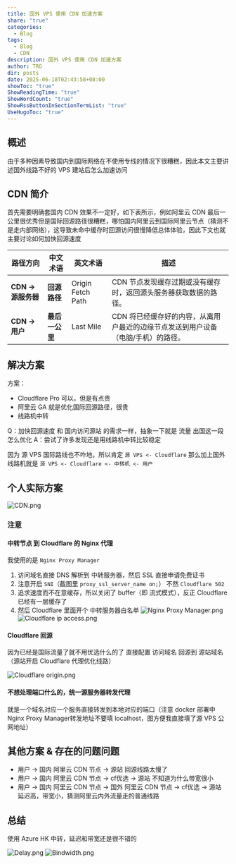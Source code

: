 ```yaml
---
title: 国外 VPS 使用 CDN 加速方案
share: "true"
categories:
  - Blog
tags:
  - Blog
  - CDN
description: 国外 VPS 使用 CDN 加速方案
author: TRG
dir: posts
date: 2025-06-18T02:43:58+08:00
showToc: "true"
ShowReadingTime: "true"
ShowWordCount: "true"
ShowRssButtonInSectionTermList: "true"
UseHugoToc: "true"
---
```


## 概述

由于多种因素导致国内到国际网络在不使用专线的情况下很糟糕，因此本文主要讲述国外线路不好的 VPS 建站后怎么加速访问

## CDN 简介

首先需要明确套国内 CDN 效果不一定好，如下表所示，例如阿里云 CDN 最后一公里很优秀但是国际回源路径很糟糕，哪怕国内阿里云到国际阿里云节点（猜测不是走内部网络），这导致未命中缓存时回源访问很慢降低总体体验，因此下文也就主要讨论如何加快回源速度

| **路径方向**       | **中文术语**  | **英文术语**          | **描述**                                      |
| -------------- | --------- | ----------------- | ------------------------------------------- |
| **CDN → 源服务器** | **回源路径**  | Origin Fetch Path | CDN 节点发现缓存过期或没有缓存时，返回源头服务器获取数据的路径。          |
| **CDN → 用户**   | **最后一公里** | Last Mile         | CDN 将已经缓存好的内容，从离用户最近的边缘节点发送到用户设备（电脑/手机）的路径。 |


## 解决方案

方案：
- Cloudflare Pro 可以，但是有点贵
- 阿里云 GA 就是优化国际回源路径，很贵
- 线路机中转

Q：加快回源速度 和 国内访问源站 的需求一样，抽象一下就是 流量 出国这一段怎么优化
A：尝试了许多发现还是用线路机中转比较稳定

因为 源 VPS 国际路线也不咋地，所以肯定 `源 VPS <- Cloudflare`
那么加上国外线路机就是 `源 VPS <- Cloudflare <- 中转机 <- 用户`

## 个人实际方案
![CDN.png](./images/%E5%9B%BD%E5%A4%96%20VPS%20%E4%BD%BF%E7%94%A8%20CDN%20%E5%8A%A0%E9%80%9F%E6%96%B9%E6%A1%88/CDN.png)

### 注意
#### 中转节点 到 Cloudflare 的 Nginx 代理

我使用的是 `Nginx Proxy Manager`

1. 访问域名直接 DNS 解析到 中转服务器，然后 SSL 直接申请免费证书
2. 注意开启 `SNI`（截图里 `proxy_ssl_server_name on;`） 不然 `Cloudflare 502`
3. 追求速度而不在意缓存，所以关闭了 buffer（即 流式模式），反正 Cloudflare 已经有一层缓存了
4. 然后 Cloudflare 里面开个 中转服务器白名单
![Nginx Proxy Manager.png](./images/%E5%9B%BD%E5%A4%96%20VPS%20%E4%BD%BF%E7%94%A8%20CDN%20%E5%8A%A0%E9%80%9F%E6%96%B9%E6%A1%88/Nginx%20Proxy%20Manager.png)
![Cloudflare ip access.png](./images/%E5%9B%BD%E5%A4%96%20VPS%20%E4%BD%BF%E7%94%A8%20CDN%20%E5%8A%A0%E9%80%9F%E6%96%B9%E6%A1%88/Cloudflare%20ip%20access.png)


#### Cloudflare 回源

因为已经是国际流量了就不用优选什么的了
直接配置 访问域名 回源到 源站域名（源站开启 Cloudflare 代理优化线路）

![Cloudflare origin.png](./images/Cloudflare%20origin.png)

#### 不想处理端口什么的，统一源服务器转发代理

就是一个域名对应一个服务直接转发到本地对应的端口（注意 docker 部署中 Nginx Proxy Manager转发地址不要填 localhost，图方便我直接填了源 VPS 公网地址）

## 其他方案 & 存在的问题问题

- 用户 → 国内 阿里云 CDN 节点 → 源站 回源线路太慢了  
- 用户 → 国内 阿里云 CDN 节点 → cf优选 → 源站 不知道为什么带宽很小  
- 用户 → 国内 阿里云 CDN 节点 → 国外 阿里云 CDN 节点 → cf优选 → 源站 延迟高，带宽小，猜测阿里云内外流量走的普通线路

## 总结

使用 Azure HK 中转，延迟和带宽还是很不错的

![Delay.png](./images/%E5%9B%BD%E5%A4%96%20VPS%20%E4%BD%BF%E7%94%A8%20CDN%20%E5%8A%A0%E9%80%9F%E6%96%B9%E6%A1%88/Delay.png)
![Bindwidth.png](./images/%E5%9B%BD%E5%A4%96%20VPS%20%E4%BD%BF%E7%94%A8%20CDN%20%E5%8A%A0%E9%80%9F%E6%96%B9%E6%A1%88/Bindwidth.png)